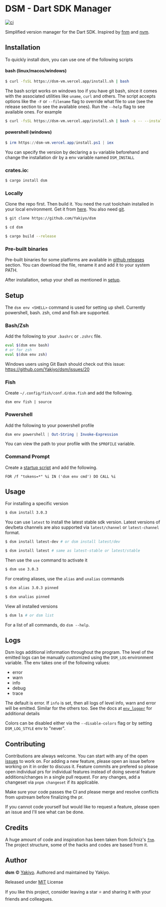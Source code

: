 # DSM - Dart SDK Manager
[![ci](https://github.com/Yakiyo/dsm/actions/workflows/ci.yml/badge.svg)](https://github.com/Yakiyo/dsm)

Simplified version manager for the Dart SDK. Inspired by [fnm](https://github.com/Schniz/fnm) and [nvm](https://github.com/nvm-sh/nvm). 

## Installation
To quickly install dsm, you can use one of the following scripts

#### bash (linux/macos/windows)
```bash
$ curl -fsSL https://dsm-vm.vercel.app/install.sh | bash
```
The bash script works on windows too if you have git bash, since it comes with the associated utilities like `uname`, `curl` and others. The script accepts options like the `-F` or `--filename` flag to override what file to use (see the release section to see the available ones). Run the `--help` flag to see available ones. For example
```bash
$ curl -fsSL https://dsm-vm.vercel.app/install.sh | bash -s -- --install-dir "path/to/file" -F "x86_64-unknown-linux-musl" --skip-shell
```
#### powershell (windows)
```powershell
$ irm https://dsm-vm.vercel.app/install.ps1 | iex
```
You can specify the version by declaring a `$v` variable beforehand and change the installation dir by a env variable named `DSM_INSTALL`
### crates.io:
```bash
$ cargo install dsm
```

### Locally
Clone the repo first. Then build it. You need the rust toolchain installed in your local environment. Get it from [here](https://www.rust-lang.org/tools/install). You also need [git](git-scm.com).
```bash
$ git clone https://github.com/Yakiyo/dsm

$ cd dsm

$ cargo build --release
```

### Pre-built binaries
Pre-built binaries for some platforms are available in [github releases](https://github.com/Yakiyo/dsm/releases) section. You can download the file, rename it and add it to your system PATH.

After installation, setup your shell as mentioned in [setup](#setup).

## Setup
The `dsm env <SHELL>` command is used for setting up shell. Currently powershell, bash. zsh, cmd and fish are supported.

### Bash/Zsh
Add the following to your `.bashrc` or `.zshrc` file.
```bash
eval $(dsm env bash)
# or for zsh
eval $(dsm env zsh)
```
Windows users using Git Bash should check out this issue: https://github.com/Yakiyo/dsm/issues/20

### Fish
Create `~/.config/fish/conf.d/dsm.fish` and add the following.
```fish
dsm env fish | source
```

### Powershell
Add the following to your powershell profile
```powershell
dsm env powershell | Out-String | Invoke-Expression
```
You can view the path to your profile with the `$PROFILE` variable.

### Command Prompt
Create a [startup script](https://superuser.com/questions/144347/is-there-windows-equivalent-to-the-bashrc-file-in-linux/144348#144348) and add the following.
```batch
FOR /f "tokens=*" %i IN ('dsm env cmd') DO CALL %i
```
## Usage

For installing a specific version
```bash
$ dsm install 3.0.3
```
You can use `latest` to install the latest stable sdk version. Latest versions of dev/beta channels are also supported via `latest/channel` or `latest-channel` format.
```bash
$ dsm install latest-dev # or dsm install latest/dev

$ dsm install latest # same as latest-stable or latest/stable
```

Then use the `use` command to activate it
```bash
$ dsm use 3.0.3
```
For creating aliases, use the `alias` and `unalias` commands
```bash
$ dsm alias 3.0.3 pinned

$ dsm unalias pinned
```
View all installed versions
```bash
$ dsm ls # or dsm list
```

For a list of all commands, do `dsm --help`.

## Logs
Dsm logs additional information throughout the program. The level of the emitted logs can be manually customized using the `DSM_LOG` environment variable. The env takes one of the following values:

- error
- warn
- info
- debug
- trace

The default is error. If `info` is set, then all logs of level info, warn and error will be emitted. Similar for the others too. See the docs at [`env_logger`](https://docs.rs/env_logger/0.10.0/env_logger/#enabling-logging) for additional details

Colors can be disabled either via the `--disable-colors` flag or by setting `DSM_LOG_STYLE` env to "never".

## Contributing
Contributions are always welcome. You can start with any of the open [issues](https://github.com/Yakiyo/dsm/issues) to work on. For adding a new feature, please open an issue before working on it in order to discuss it. Feature commits are prefered so please open individual prs for individual features instead of doing several feature additions/changes in a single pull request. For any changes, add a changeset via `pnpm changeset` if its applicable. 

Make sure your code passes the CI and please merge and resolve conflicts from upstream before finalizing the pr. 

If you cannot code yourself but would like to request a feature, please open an issue and I'll see what can be done.

## Credits
A huge amount of code and inspiration has been taken from Schniz's [`fnm`](https://github.com/Schniz/fnm). The project structure, some of the hacks and codes are based from it. 

## Author

**dsm** © [Yakiyo](https://github.com/Yakiyo). Authored and maintained by Yakiyo.

Released under [MIT](https://opensource.org/licenses/MIT) License

If you like this project, consider leaving a star ⭐ and sharing it with your friends and colleagues.
